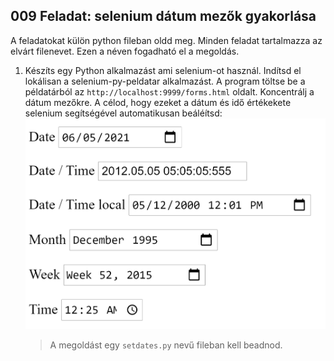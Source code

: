 ## 009 Feladat: selenium dátum mezők gyakorlása

A feladatokat külön python fileban oldd meg. Minden feladat tartalmazza az elvárt filenevet. Ezen a néven fogadható el a megoldás.

1) Készíts egy Python alkalmazást ami selenium-ot használ. Indítsd el lokálisan a selenium-py-peldatar alkalmazást. A program töltse be a példatárból az `http://localhost:9999/forms.html` oldalt. Koncentrálj a dátum mezőkre. A célod, hogy ezeket a dátum és idő értékekete selenium segítségével automatikusan beáléítsd:
![assets/dates.png](assets/dates.png)
    > A megoldást egy `setdates.py` nevű fileban kell beadnod.


